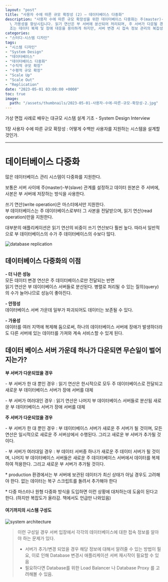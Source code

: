 ```yaml
---
layout: "post"
title: "사용자 수에 따른 규모 확장성 (2) – 데이터베이스 다중화"
description: "사용자 수에 따른 규모 확장성을 위한 데이터베이스 다중화는 주(master)-부(slave) 관계를 통해 성능, 안정성,\
  \ 가용성을 향상시킵니다. 읽기 연산은 부 서버에 분산되어 처리되며, 주 서버가 다운될 경우 부 서버가 새로운 주 서버로 전환됩니다. 이러한 구\
  조는 데이터 복제 및 장애 대응을 용이하게 하지만, 서버 변경 시 접속 정보 관리의 복잡성이 증가할 수 있습니다."
categories:
- "스터디-시스템 디자인"
tags:
- "시스템 디자인"
- "System Design"
- "데이터베이스"
- "데이터베이스 다중화"
- "수직적 규모 확장"
- "수평적 규모 확장"
- "Scale Up"
- "Scale Out"
- "Replication"
date: "2023-05-01 03:00:00 +0000"
toc: true
image:
  path: "/assets/thumbnails/2023-05-01-사용자-수에-따른-규모-확장성-2.jpg"
---
```


가상 면접 사례로 배우는 대규모 시스템 설계 기초 - System Design Interview

1장 사용자 수에 따른 규모 확장성 : 어떻게 수백만 사용자를 지원하는 시스템을 설계할 것인가.

---

# 데이터베이스 다중화

많은 데이터베이스 관리 시스템이 다중화를 지원한다.

보통은 서버 사이에 주(master)-부(slave) 관계를 설정하고 데이터 원본은 주 서버에, 사본은 부 서버에 저장하는 방식을 사용한다.

쓰기 연산(write operation)은 마스터에서만 지원한다.  
부 데이터베이스는 주 데이터베이스로부터 그 사본을 전달받으며, 읽기 연산(read operation)만을 지원한다.

대부분의 애플리케이션은 읽기 연산의 비중이 쓰기 연산보다 훨씬 높다. 따라서 일반적으로 부 데이터베이스의 수가 주 데이터베이스의 수보다 많다.

![database replication](/assets/images/2023-05-01-사용자-수에-따른-규모-확장성-2/image1.png)

## 데이터베이스 다중화의 이점

**\- 더 나은 성능**  
모든 데이터 변경 연산은 주 데이터베이스로만 전달되는 반면  
읽기 연산은 부 데이터베이스 서버들로 분산된다. 병렬로 처리될 수 있는 질의(query)의 수가 늘어나므로 성능이 좋아진다.

**\- 안정성**  
데이터베이스 서버 가운데 일부가 파괴되어도 데이터는 보존될 수 있다.

**\- 가용성**  
데이터를 여러 지역에 복제해 둠으로써, 하나의 데이터베이스 서버에 장애가 발생하더라도 다른 서버에 있는 데이터를 가져와 계속 서비스할 수 있게 된다.

## 데이터 베이스 서버 가운데 하나가 다운되면 무슨일이 벌어지는가?

**부 서버가 다운되었을 경우**

\- 부 서버가 한 대 뿐인 경우 : 읽기 연산은 한시적으로 모두 주 데이터베이스로 전달되고 새로운 부 데이터베이스 서버가 장애 서버를 대체

\- 부 서버가 여러대인 경우 : 읽기 연산은 나머지 부 데이터베이스 서버들로 분산됨 새로운 부 데이터베이스 서버가 장애 서버를 대체

**주 서버가 다운되었을 경우**

\- 부 서버가 한 대 뿐인 경우 : 부 데이터베이스 서버가 새로운 주 서버가 될 것이며, 모든 연산은 일시적으로 새로운 주 서버상에서 수행된다. 그리고 새로운 부 서버가 추가될 것이다.

\- 부 서버가 여러대일 경우 : 부 데이터 서버중 하나가 새로운 주 데이터 서버가 될 것이며, 나머지 부 데이터베이스 서버들은 새로운 주 데이터베이스 서버에서 데이터를 복제하여 적용한다. 그리고 새로운 부 서버가 추가될 것이다.

\* production 환경에서는 부 서버에 보관된 데이터가 최신 상태가 아닐 경우도 고려해야 한다. 없는 데이터는 복구 스크립트를 돌려서 추가해야 한다

\* 다중 마스터나 원형 다중화 방식을 도입하면 이런 상황에 대처하는데 도움이 된다고 한다. (하지만 복잡도가 올라감. 책에서도 언급만 나와있음)

#### 여기까지의 시스템 구성도

![system architecture](/assets/images/2023-05-01-사용자-수에-따른-규모-확장성-2/image2.png)

> 이런 구성일 경우 서버 입장에서 각각의 데이터베이스에 대한 접속 정보를 알아야 하는 문제가 있다.
>
> - 서버가 추가/변경 되었을 경우 해당 정보에 대해서 알려줄 수 있는 방법이 필요, 이로 인해 Database 변경시 애플리케이션 서버 재시작이 필요할 수 있음
> - 필요하다면 Database를 위한 Load Balancer 나 Database Proxy 를 고려해볼 수 있음.
